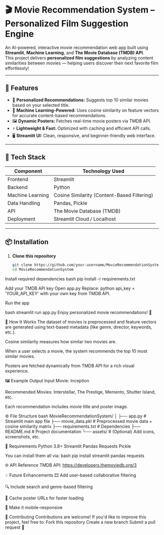 # 🎬 Movie Recommendation System – Personalized Film Suggestion Engine

An AI-powered, interactive movie recommendation web app built using **Streamlit**, **Machine Learning**, and **The Movie Database (TMDB) API**.  
This project delivers **personalized film suggestions** by analyzing content similarities between movies — helping users discover their next favorite film effortlessly!

---

## 🚀 Features

- 🎯 **Personalized Recommendations:** Suggests top 10 similar movies based on your selected title.  
- 🧠 **Machine Learning-Powered:** Uses cosine similarity on feature vectors for accurate content-based recommendations.  
- 🖼️ **Dynamic Posters:** Fetches real-time movie posters via TMDB API.  
- ⚡ **Lightweight & Fast:** Optimized with caching and efficient API calls.  
- 🖥️ **Streamlit UI:** Clean, responsive, and beginner-friendly web interface.

---

## 🧩 Tech Stack

| Component | Technology Used |
|------------|-----------------|
| Frontend | Streamlit |
| Backend | Python |
| Machine Learning | Cosine Similarity (Content-Based Filtering) |
| Data Handling | Pandas, Pickle |
| API | The Movie Database (TMDB) |
| Deployment | Streamlit Cloud / Localhost |

---

## 📦 Installation

1. **Clone this repository**
   ```bash
   git clone https://github.com/your-username/MovieRecommendationSystem.git
   cd MovieRecommendationSystem
Install required dependencies
bash
pip install -r requirements.txt

Add your TMDB API key
Open app.py
Replace:
python
api_key = 'YOUR_API_KEY'
with your own key from TMDB API.

Run the app

bash
streamlit run app.py
Enjoy personalized movie recommendations! 🍿

🧠 How It Works
The dataset of movies is preprocessed and feature vectors are generated using text-based metadata (like genre, director, keywords, etc.).

Cosine similarity measures how similar two movies are.

When a user selects a movie, the system recommends the top 10 most similar movies.

Posters are fetched dynamically from TMDB API for a rich visual experience.

🖼️ Example Output
Input Movie: Inception

Recommended Movies: Interstellar, The Prestige, Memento, Shutter Island, etc.

Each recommendation includes movie title and poster image.

⚙️ File Structure
bash
MovieRecommendationSystem/
│
├── app.py                 # Streamlit main app file
├── movie_data.pkl         # Preprocessed movie data + cosine similarity matrix
├── requirements.txt       # Dependencies
├── README.md              # Project documentation
└── assets/                # (Optional) Add icons, screenshots, etc.

🧩 Requirements
Python 3.8+
Streamlit
Pandas
Requests
Pickle

You can install them all via:
bash
pip install streamlit pandas requests

🌐 API Reference
TMDB API: https://developers.themoviedb.org/3

💡 Future Enhancements
🎞️ Add user-based collaborative filtering

🔍 Include search and genre-based filtering

🧩 Cache poster URLs for faster loading

📱 Make it mobile-responsive

🤝 Contributing
Contributions are welcome!
If you'd like to improve this project, feel free to:
Fork this repository
Create a new branch
Submit a pull request 🚀
